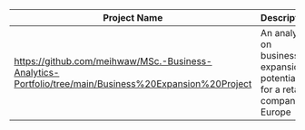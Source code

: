 | Project Name | Description | Collaborators |
| --- | --- | --- | 
| https://github.com/meihwaw/MSc.-Business-Analytics-Portfolio/tree/main/Business%20Expansion%20Project | An analysis on business expansion potential for a retail company in Europe | |
